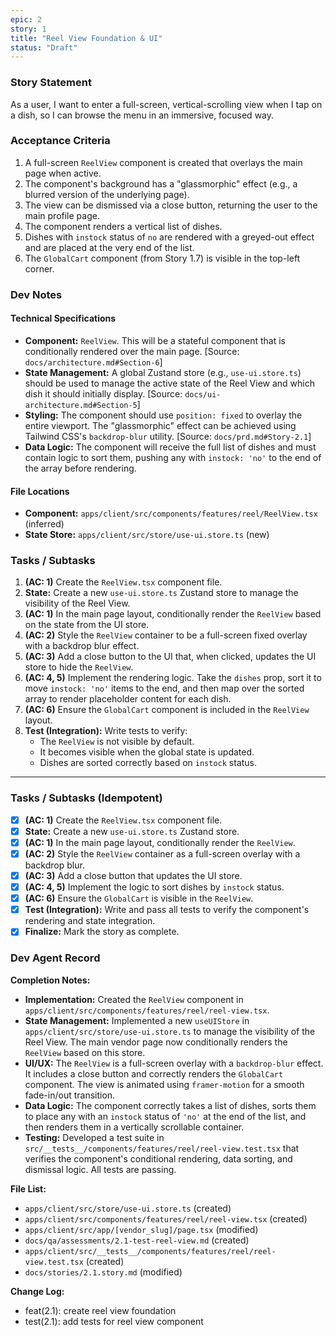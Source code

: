 ```yaml
---
epic: 2
story: 1
title: "Reel View Foundation & UI"
status: "Draft"
---
```


### Story Statement

As a user, I want to enter a full-screen, vertical-scrolling view when I tap on a dish, so I can browse the menu in an immersive, focused way.

### Acceptance Criteria

1.  A full-screen `ReelView` component is created that overlays the main page when active.
2.  The component's background has a "glassmorphic" effect (e.g., a blurred version of the underlying page).
3.  The view can be dismissed via a close button, returning the user to the main profile page.
4.  The component renders a vertical list of dishes.
5.  Dishes with `instock` status of `no` are rendered with a greyed-out effect and are placed at the very end of the list.
6.  The `GlobalCart` component (from Story 1.7) is visible in the top-left corner.

### Dev Notes

#### Technical Specifications

*   **Component:** `ReelView`. This will be a stateful component that is conditionally rendered over the main page. [Source: `docs/architecture.md#Section-6`]
*   **State Management:** A global Zustand store (e.g., `use-ui.store.ts`) should be used to manage the active state of the Reel View and which dish it should initially display. [Source: `docs/ui-architecture.md#Section-5`]
*   **Styling:** The component should use `position: fixed` to overlay the entire viewport. The "glassmorphic" effect can be achieved using Tailwind CSS's `backdrop-blur` utility. [Source: `docs/prd.md#Story-2.1`]
*   **Data Logic:** The component will receive the full list of dishes and must contain logic to sort them, pushing any with `instock: 'no'` to the end of the array before rendering.

#### File Locations

*   **Component:** `apps/client/src/components/features/reel/ReelView.tsx` (inferred)
*   **State Store:** `apps/client/src/store/use-ui.store.ts` (new)

### Tasks / Subtasks

1.  **(AC: 1)** Create the `ReelView.tsx` component file.
2.  **State:** Create a new `use-ui.store.ts` Zustand store to manage the visibility of the Reel View.
3.  **(AC: 1)** In the main page layout, conditionally render the `ReelView` based on the state from the UI store.
4.  **(AC: 2)** Style the `ReelView` container to be a full-screen fixed overlay with a backdrop blur effect.
5.  **(AC: 3)** Add a close button to the UI that, when clicked, updates the UI store to hide the `ReelView`.
6.  **(AC: 4, 5)** Implement the rendering logic. Take the `dishes` prop, sort it to move `instock: 'no'` items to the end, and then map over the sorted array to render placeholder content for each dish.
7.  **(AC: 6)** Ensure the `GlobalCart` component is included in the `ReelView` layout.
8.  **Test (Integration):** Write tests to verify:
    *   The `ReelView` is not visible by default.
    *   It becomes visible when the global state is updated.
    *   Dishes are sorted correctly based on `instock` status.

---

### Tasks / Subtasks (Idempotent)

- [x] **(AC: 1)** Create the `ReelView.tsx` component file.
- [x] **State:** Create a new `use-ui.store.ts` Zustand store.
- [x] **(AC: 1)** In the main page layout, conditionally render the `ReelView`.
- [x] **(AC: 2)** Style the `ReelView` container as a full-screen overlay with a backdrop blur.
- [x] **(AC: 3)** Add a close button that updates the UI store.
- [x] **(AC: 4, 5)** Implement the logic to sort dishes by `instock` status.
- [x] **(AC: 6)** Ensure the `GlobalCart` is visible in the `ReelView`.
- [x] **Test (Integration):** Write and pass all tests to verify the component's rendering and state integration.
- [x] **Finalize:** Mark the story as complete.

### Dev Agent Record

**Completion Notes:**

*   **Implementation:** Created the `ReelView` component in `apps/client/src/components/features/reel/reel-view.tsx`.
*   **State Management:** Implemented a new `useUIStore` in `apps/client/src/store/use-ui.store.ts` to manage the visibility of the Reel View. The main vendor page now conditionally renders the `ReelView` based on this store.
*   **UI/UX:** The `ReelView` is a full-screen overlay with a `backdrop-blur` effect. It includes a close button and correctly renders the `GlobalCart` component. The view is animated using `framer-motion` for a smooth fade-in/out transition.
*   **Data Logic:** The component correctly takes a list of dishes, sorts them to place any with an `instock` status of `'no'` at the end of the list, and then renders them in a vertically scrollable container.
*   **Testing:** Developed a test suite in `src/__tests__/components/features/reel/reel-view.test.tsx` that verifies the component's conditional rendering, data sorting, and dismissal logic. All tests are passing.

**File List:**

*   `apps/client/src/store/use-ui.store.ts` (created)
*   `apps/client/src/components/features/reel/reel-view.tsx` (created)
*   `apps/client/src/app/[vendor_slug]/page.tsx` (modified)
*   `docs/qa/assessments/2.1-test-reel-view.md` (created)
*   `apps/client/src/__tests__/components/features/reel/reel-view.test.tsx` (created)
*   `docs/stories/2.1.story.md` (modified)

**Change Log:**

*   feat(2.1): create reel view foundation
*   test(2.1): add tests for reel view component
